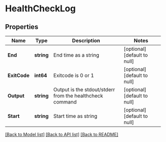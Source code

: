 # HealthCheckLog

## Properties
Name | Type | Description | Notes
------------ | ------------- | ------------- | -------------
**End** | **string** | End time as a string | [optional] [default to null]
**ExitCode** | **int64** | Exitcode is 0 or 1 | [optional] [default to null]
**Output** | **string** | Output is the stdout/stderr from the healthcheck command | [optional] [default to null]
**Start** | **string** | Start time as string | [optional] [default to null]

[[Back to Model list]](../README.md#documentation-for-models) [[Back to API list]](../README.md#documentation-for-api-endpoints) [[Back to README]](../README.md)

